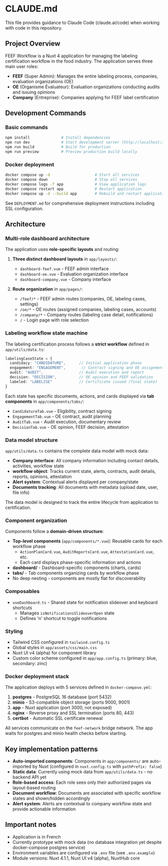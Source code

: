 # CLAUDE.md

This file provides guidance to Claude Code (claude.ai/code) when working with code in this repository.

## Project Overview

FEEF Workflow is a Nuxt 4 application for managing the labeling certification workflow in the food industry. The application serves three main user roles:
- **FEEF** (Super Admin): Manages the entire labeling process, companies, evaluation organizations (OE)
- **OE** (Organisme Évaluateur): Evaluation organizations conducting audits and issuing opinions
- **Company** (Entreprise): Companies applying for FEEF label certification

## Development Commands

### Basic commands
```bash
npm install              # Install dependencies
npm run dev              # Start development server (http://localhost:3000)
npm run build            # Build for production
npm run preview          # Preview production build locally
```

### Docker deployment
```bash
docker compose up -d                    # Start all services
docker compose down                     # Stop all services
docker compose logs -f app              # View application logs
docker compose restart app              # Restart application
docker compose up -d --build app        # Rebuild and restart application
```

See `DEPLOYMENT.md` for comprehensive deployment instructions including SSL configuration.

## Architecture

### Multi-role dashboard architecture

The application uses **role-specific layouts** and routing:

1. **Three distinct dashboard layouts** in `app/layouts/`:
   - `dashboard-feef.vue` - FEEF admin interface
   - `dashboard-oe.vue` - Evaluation organization interface
   - `dashboard-company.vue` - Company interface

2. **Route organization** in `app/pages/`:
   - `/feef/*` - FEEF admin routes (companies, OE, labeling cases, settings)
   - `/oe/*` - OE routes (assigned companies, labeling cases, accounts)
   - `/company/*` - Company routes (labeling case detail, notifications)
   - `/` - Login page with role selection

### Labeling workflow state machine

The labeling certification process follows a **strict workflow** defined in `app/utils/data.ts`:

```typescript
labelingCaseState = {
  candidacy: "CANDIDATURE",      // Initial application phase
  engagement: "ENGAGEMENT",       // Contract signing and OE assignment
  audit: "AUDIT",                // Audit execution and report
  decision: "DECISION",          // OE opinion and FEEF validation
  labeled: "LABELISE"            // Certificate issued (final state)
}
```

Each state has specific documents, actions, and cards displayed via **tab components** in `app/components/tabs/`:
- `CandidatureTab.vue` - Eligibility, contract signing
- `EngagementTab.vue` - OE contract, audit planning
- `AuditTab.vue` - Audit execution, documentary review
- `DecisionTab.vue` - OE opinion, FEEF decision, attestation

### Data model structure

`app/utils/data.ts` contains the complete data model with mock data:
- **Company interface**: All company information including contact details, activities, workflow state
- **workflow object**: Tracks current state, alerts, contracts, audit details, reports, opinions, attestation
- **Alert system**: Contextual alerts displayed per company/state
- **Documents tracking**: All documents with metadata (upload date, user, file info)

The data model is designed to track the entire lifecycle from application to certification.

### Component organization

Components follow a **domain-driven structure**:
- **Top-level components** (`app/components/*.vue`): Reusable cards for each workflow phase
  - `ActionPlanCard.vue`, `AuditReportsCard.vue`, `AttestationCard.vue`, etc.
  - Each card displays phase-specific information and actions
- **dashboard/** - Dashboard-specific components (charts, cards)
- **tabs/** - Tab components organizing cards by workflow phase
- No deep nesting - components are mostly flat for discoverability

### Composables

- `useDashboard.ts` - Shared state for notification slideover and keyboard shortcuts
  - Manages `isNotificationsSlideoverOpen` state
  - Defines 'n' shortcut to toggle notifications

### Styling

- Tailwind CSS configured in `tailwind.config.ts`
- Global styles in `app/assets/css/main.css`
- Nuxt UI v4 (alpha) for component library
- Custom color scheme configured in `app/app.config.ts` (primary: blue, secondary: zinc)

### Docker deployment stack

The application deploys with 5 services defined in `docker-compose.yml`:
1. **postgres** - PostgreSQL 16 database (port 5432)
2. **minio** - S3-compatible object storage (ports 9000, 9001)
3. **app** - Nuxt application (port 3000, not exposed)
4. **nginx** - Reverse proxy and SSL termination (ports 80, 443)
5. **certbot** - Automatic SSL certificate renewal

All services communicate on the `feef-network` bridge network. The app waits for postgres and minio health checks before starting.

## Key implementation patterns

- **Auto-imported components**: Components in `app/components/` are auto-imported by Nuxt (configured in `nuxt.config.ts` with `pathPrefix: false`)
- **Static data**: Currently using mock data from `app/utils/data.ts` - no backend API yet
- **Role-based access**: Each role sees only their authorized pages via layout-based routing
- **Document workflow**: Documents are associated with specific workflow states and shown/hidden accordingly
- **Alert system**: Alerts are contextual to company workflow state and provide actionable information

## Important notes

- Application is in French
- Currently prototype with mock data (no database integration yet despite docker-compose postgres service)
- Environment variables are configured via `.env` file (see `.env.example`)
- Module versions: Nuxt 4.1.1, Nuxt UI v4 (alpha), NuxtHub core
